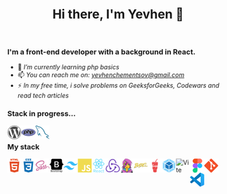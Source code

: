 <h1 align="center">Hi there, I'm Yevhen 👋</h1><br>

### I'm a front-end developer with a background in React.

- 🌱 *I’m currently learning php basics*
- 📫 *You can reach me on: yevhenchementsov@gmail.com*
- ⚡ *In my free time, i solve problems on GeeksforGeeks, Codewars and read tech articles*

### Stack in progress...

<img align="left" alt="Wordpress" width="32px" src="https://raw.githubusercontent.com/devicons/devicon/master/icons/wordpress/wordpress-plain.svg" />
<img align="left" alt="PHP" width="32px" src="https://raw.githubusercontent.com/devicons/devicon/master/icons/php/php-original.svg" />
<img align="left" alt="MySQL" width="32px" src="https://raw.githubusercontent.com/devicons/devicon/master/icons/mysql/mysql-original.svg" />
<br>


### My stack

<img align="left" alt="HTML5" width="32px" src="https://raw.githubusercontent.com/devicons/devicon/master/icons/html5/html5-plain-wordmark.svg" />
<img align="left" alt="CSS3" width="32px" src="https://raw.githubusercontent.com/devicons/devicon/master/icons/css3/css3-plain-wordmark.svg" />
<img align="left" alt="Sass" width="32px" src="https://raw.githubusercontent.com/devicons/devicon/master/icons/sass/sass-original.svg" />
<img align="left" alt="Bootstrap" width="32px" src="https://raw.githubusercontent.com/devicons/devicon/master/icons/bootstrap/bootstrap-plain-wordmark.svg" />
<img align="left" alt="Tailwind" width="32px" src="https://raw.githubusercontent.com/devicons/devicon/master/icons/tailwindcss/tailwindcss-plain.svg" />
<img align="left" alt="JavaScript" width="32px" src="https://raw.githubusercontent.com/devicons/devicon/master/icons/javascript/javascript-plain.svg" />
<img align="left" alt="React" width="32px" src="https://raw.githubusercontent.com/devicons/devicon/master/icons/react/react-original-wordmark.svg" />
<img align="left" alt="Redux" width="32px" src="https://raw.githubusercontent.com/devicons/devicon/master/icons/redux/redux-original.svg" />
<img align="left" alt="Emotion" width="32px" src="https://raw.githubusercontent.com/emotion-js/emotion/main/emotion.png" />
<img align="left" alt="Babel" width="32px" src="https://raw.githubusercontent.com/devicons/devicon/master/icons/babel/babel-original.svg" />
<img align="left" alt="Gulp" width="32px" src="https://raw.githubusercontent.com/devicons/devicon/master/icons/gulp/gulp-plain.svg" />
<img align="left" alt="Webpack" width="32px" src="https://raw.githubusercontent.com/devicons/devicon/master/icons/webpack/webpack-original.svg" />
<img align="left" alt="Vite" width="32px" src="https://raw.githubusercontent.com/vitejs/vite/main/docs/images/vite.svg" />
<img align="left" alt="Figma" width="32px" src="https://raw.githubusercontent.com/devicons/devicon/master/icons/figma/figma-original.svg" />
<img align="left" alt="Git" width="32px" src="https://raw.githubusercontent.com/devicons/devicon/master/icons/git/git-plain.svg" />
<img align="left" alt="VS Code" width="32px" src="https://raw.githubusercontent.com/devicons/devicon/master/icons/vscode/vscode-original.svg" />
